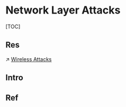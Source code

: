 # Network Layer Attacks

[TOC]



## Res
↗ [Wireless Attacks](../../../🥇%20Best%20Practice/💉%20Network%20Penetration%20(Pen-testing)/Delivery%20Phase/Wireless%20Attacks/Wireless%20Attacks.md)



## Intro


## Ref

